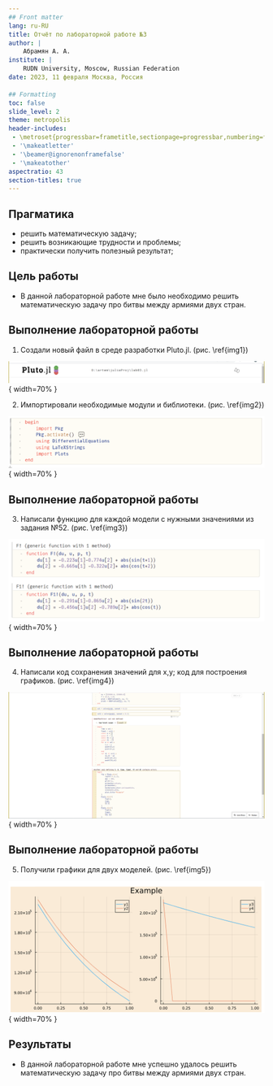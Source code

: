 ```yaml
---
## Front matter
lang: ru-RU
title: Отчёт по лабораторной работе №3
author: |
	Абрамян А. А.
institute: |
	RUDN University, Moscow, Russian Federation
date: 2023, 11 февраля Москва, Россия

## Formatting
toc: false
slide_level: 2
theme: metropolis
header-includes: 
 - \metroset{progressbar=frametitle,sectionpage=progressbar,numbering=fraction}
 - '\makeatletter'
 - '\beamer@ignorenonframefalse'
 - '\makeatother'
aspectratio: 43
section-titles: true
---
```


## Прагматика

- решить математическую задачу;
- решить возникающие трудности и проблемы;
- практически получить полезный результат;

## Цель работы

- В данной лабораторной работе мне было необходимо решить математическую задачу про битвы между армиями двух стран.

## Выполнение лабораторной работы

1. Создали новый файл в среде разработки Pluto.jl. (рис. \ref{img1}) 

![Файл в Pluto\label{img1}](image/img1.png){ width=70% }


2. Импортировали необходимые модули и библиотеки. (рис. \ref{img2})

![Код импортов\label{img2}](image/img2.png){ width=70% }

## Выполнение лабораторной работы

3. Написали функцию для каждой модели с нужными значениями из задания №52. (рис. \ref{img3})

![Код функций\label{img3}](image/img3.png){ width=70% }

## Выполнение лабораторной работы

4. Написали код сохранения значений для x,y; код для построения графиков. (рис. \ref{img4})

![Код сохранения значений и построения графиков\label{img4}](image/img4.png){ width=70% }

## Выполнение лабораторной работы

5. Получили графики для двух моделей. (рис. \ref{img5})

![Графики для двух моделей\label{img5}](image/img5.png){ width=70% }

## Результаты

- В данной лабораторной работе мне успешно удалось решить математическую задачу про битвы между армиями двух стран.
